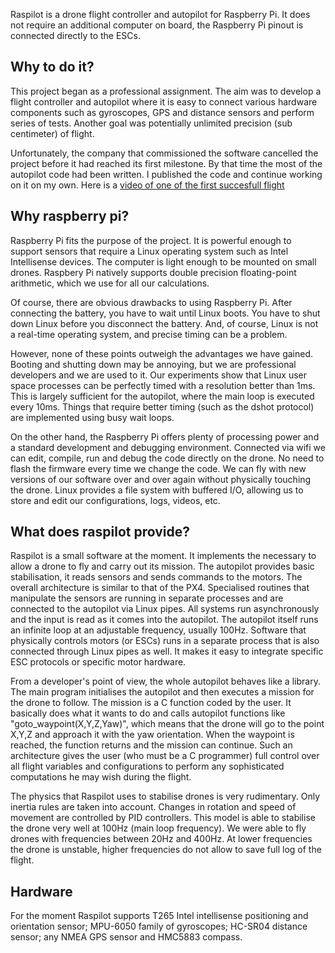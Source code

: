 
Raspilot is a drone flight controller and autopilot for Raspberry
Pi. It does not require an additional computer on board, the Raspberry
Pi pinout is connected directly to the ESCs. 


## Why to do it?

This project began as a professional assignment. The aim was to
develop a flight controller and autopilot where it is easy to connect
various hardware components such as gyroscopes, GPS and distance
sensors and perform series of tests. Another goal was potentially
unlimited precision (sub centimeter) of flight.

Unfortunately, the company that commissioned the software cancelled
the project before it had reached its first milestone. By that time
the most of the autopilot code had been written. I published the code
and continue working on it on my own. Here is a [video of one of the
first succesfull flight](https://www.youtube.com/watch?v=454NIqCr8b4)



## Why raspberry pi?


Raspberry Pi fits the purpose of the project. It is powerful enough to
support sensors that require a Linux operating system such as Intel
Intellisense devices. The computer is light enough to be mounted on
small drones. Raspbery Pi natively supports double precision
floating-point arithmetic, which we use for all our calculations.

Of course, there are obvious drawbacks to using Raspberry Pi. After
connecting the battery, you have to wait until Linux boots. You have
to shut down Linux before you disconnect the battery. And, of course,
Linux is not a real-time operating system, and precise timing can be a
problem.

However, none of these points outweigh the advantages we have
gained. Booting and shutting down may be annoying, but we are
professional developers and we are used to it. Our experiments show
that Linux user space processes can be perfectly timed with a
resolution better than 1ms. This is largely sufficient for the
autopilot, where the main loop is executed every 10ms. Things that
require better timing (such as the dshot protocol) are implemented
using busy wait loops.

On the other hand, the Raspberry Pi offers plenty of processing power
and a standard development and debugging environment. Connected via
wifi we can edit, compile, run and debug the code directly on the
drone. No need to flash the firmware every time we change the code. We
can fly with new versions of our software over and over again without
physically touching the drone. Linux provides a file system with
buffered I/O, allowing us to store and edit our configurations, logs,
videos, etc.




## What does raspilot provide?

Raspilot is a small software at the moment. It implements the
necessary to allow a drone to fly and carry out its mission.  The
autopilot provides basic stabilisation, it reads sensors and sends
commands to the motors.  The overall architecture is similar to that
of the PX4. Specialised routines that manipulate the sensors are
running in separate processes and are connected to the autopilot via
Linux pipes. All systems run asynchronously and the input is read as
it comes into the autopilot.  The autopilot itself runs an infinite
loop at an adjustable frequency, usually 100Hz. Software that
physically controls motors (or ESCs) runs in a separate process that
is also connected through Linux pipes as well. It makes it easy to
integrate specific ESC protocols or specific motor hardware.


From a developer's point of view, the whole autopilot behaves like a
library. The main program initialises the autopilot and then executes
a mission for the drone to follow.  The mission is a C function coded
by the user. It basically does what it wants to do and calls autopilot
functions like "goto_waypoint(X,Y,Z,Yaw)", which means that the drone
will go to the point X,Y,Z and approach it with the yaw
orientation. When the waypoint is reached, the function returns and
the mission can continue. Such an architecture gives the user (who
must be a C programmer) full control over all flight variables and
configurations to perform any sophisticated computations he may wish
during the flight.

The physics that Raspilot uses to stabilise drones is very
rudimentary. Only inertia rules are taken into account. Changes in
rotation and speed of movement are controlled by PID controllers. This
model is able to stabilise the drone very well at 100Hz (main loop
frequency). We were able to fly drones with frequencies between 20Hz
and 400Hz. At lower frequencies the drone is unstable, higher
frequencies do not allow to save full log of the flight.



## Hardware

For the moment Raspilot supports T265 Intel intellisense positioning
and orientation sensor; MPU-6050 family of gyroscopes; HC-SR04
distance sensor; any NMEA GPS sensor and HMC5883 compass.

